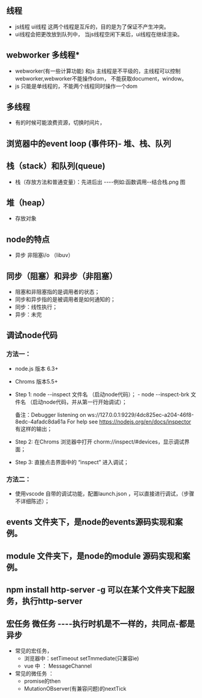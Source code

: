 ## 线程  
- js线程  ui线程   这两个线程是互斥的，目的是为了保证不产生冲突。
- ui线程会把更改放到队列中， 当js线程空闲下来后，ui线程在继续渲染。

## webworker 多线程*
- webworker(有一些计算功能) 和js 主线程是不平级的，主线程可以控制webworker,webworker不能操作dom， 不能获取document，window。
- js 只能是单线程的，不能两个线程同时操作一个dom

## 多线程
- 有的时候可能浪费资源，切换时间片，
## 浏览器中的event loop (事件环)- 堆、栈、队列

## 栈（stack）和队列(queue)
- 栈（存放方法和普通变量）：先进后出 ----例如:函数调用--结合栈.png 图

## 堆（heap）
- 存放对象


## node的特点
- 异步 非阻塞i/o （libuv）

## 同步（阻塞）和异步（非阻塞）
- 阻塞和非阻塞指的是调用者的状态；
- 同步和异步指的是被调用者是如何通知的；
- 同步：线性执行；
- 异步：未完




## 调试node代码 
  ### 方法一：
  - node.js 版本 6.3+
  - Chroms  版本5.5+

  - Step 1: node --inspect 文件名  （启动node代码）；
        -  node --inspect-brk 文件名  （启动node代码，并从第一行开始调试）；

    备注：Debugger listening on ws://127.0.0.1:9229/4dc825ec-a204-46f8-8edc-4afadc8da61a
        For help see https://nodejs.org/en/docs/inspector 有这样的输出；

  - Step 2: 在Chroms 浏览器中打开 chorm://inspect/#devices，显示调试界面；

  - Step 3: 直接点击界面中的 “inspect” 进入调试；


  ### 方法二：
  - 使用vscode 自带的调试功能，配置launch.json ，可以直接进行调试，（步骤不详细陈述）；


  ## events 文件夹下，是node的events源码实现和案例。

  ## module 文件夹下，是node的module 源码实现和案例。


  ## npm install http-server -g  可以在某个文件夹下起服务，执行http-server

  ## 宏任务   微任务 ----执行时机是不一样的，共同点-都是异步
  - 常见的宏任务，
    - 浏览器中：setTimeout  setTmmediate(只兼容ie)
    - vue 中 ： MessageChannel
  - 常见的微任务 ：
    - promise的then   
    - MutationOBserver(有兼容问题)的nextTick